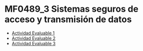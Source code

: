 # MF0489_3 Sistemas seguros de acceso y transmisión de datos
- <a href="https://github.com/Jorgeev27/SeguridadInformatica/tree/main/MF0489_3%20Sistemas%20seguros%20de%20acceso%20y%20transmisi%C3%B3n%20de%20datos/Evaluables/Actividad%20Evaluable%201">Actividad Evaluable 1</a>
- <a href="">Actividad Evaluable 2</a>
- <a href="">Actividad Evaluable 3</a>
